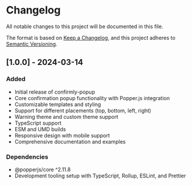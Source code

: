 # Changelog

All notable changes to this project will be documented in this file.

The format is based on [Keep a Changelog](https://keepachangelog.com/en/1.0.0/),
and this project adheres to [Semantic Versioning](https://semver.org/spec/v2.0.0.html).

## [1.0.0] - 2024-03-14

### Added
- Initial release of confirmly-popup
- Core confirmation popup functionality with Popper.js integration
- Customizable templates and styling
- Support for different placements (top, bottom, left, right)
- Warning theme and custom theme support
- TypeScript support
- ESM and UMD builds
- Responsive design with mobile support
- Comprehensive documentation and examples

### Dependencies
- @popperjs/core ^2.11.8
- Development tooling setup with TypeScript, Rollup, ESLint, and Prettier